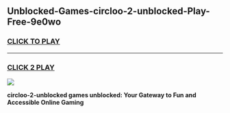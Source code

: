
## Unblocked-Games-circloo-2-unblocked-Play-Free-9e0wo
<h3>
<a href="https://premium76.site?title=circloo-2-unblocked&ref=10A">CLICK TO PLAY</a></h3>
<hr>

<h3>
<a href="https://premium76.site?title=circloo-2-unblocked&ref=10A">CLICK 2 PLAY</a>
  
</h3>

<a href="https://premium76.site?title=circloo-2-unblocked&ref=10A"><img src="https://clearcache.store/games.png"></a>


**circloo-2-unblocked games unblocked: Your Gateway to Fun and Accessible Online Gaming**
